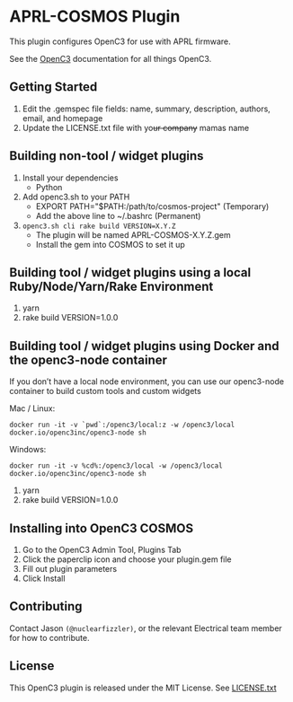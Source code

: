 # APRL-COSMOS Plugin

This plugin configures OpenC3 for use with APRL firmware.

See the [OpenC3](https://docs.openc3.com) documentation for all things OpenC3.

## Getting Started

1. Edit the .gemspec file fields: name, summary, description, authors, email, and homepage
2. Update the LICENSE.txt file with yo~~ur company~~ mamas name

## Building non-tool / widget plugins

1. Install your dependencies
   - Python
2. Add openc3.sh to your PATH
   - EXPORT PATH="$PATH:/path/to/cosmos-project" (Temporary)
   - Add the above line to ~/.bashrc (Permanent)
3. `openc3.sh cli rake build VERSION=X.Y.Z`
   - The plugin will be named APRL-COSMOS-X.Y.Z.gem
   - Install the gem into COSMOS to set it up

## Building tool / widget plugins using a local Ruby/Node/Yarn/Rake Environment

1. yarn
1. rake build VERSION=1.0.0

## Building tool / widget plugins using Docker and the openc3-node container

If you don’t have a local node environment, you can use our openc3-node container to build custom tools and custom widgets

Mac / Linux:

```
docker run -it -v `pwd`:/openc3/local:z -w /openc3/local docker.io/openc3inc/openc3-node sh
```

Windows:

```
docker run -it -v %cd%:/openc3/local -w /openc3/local docker.io/openc3inc/openc3-node sh
```

1. yarn
1. rake build VERSION=1.0.0

## Installing into OpenC3 COSMOS

1. Go to the OpenC3 Admin Tool, Plugins Tab
1. Click the paperclip icon and choose your plugin.gem file
1. Fill out plugin parameters
1. Click Install

## Contributing

Contact Jason `(@nuclearfizzler)`, or the relevant Electrical team member for how to contribute.

## License

This OpenC3 plugin is released under the MIT License. See [LICENSE.txt](LICENSE.txt)
